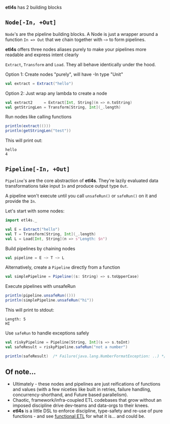 **etl4s** has 2 building blocks

## `Node[-In, +Out]`
`Node`'s are the pipeline building blocks. A Node is just a wrapper around a function `In => Out` that we chain together with `~>` to form pipelines.

**etl4s** offers three nodes aliases purely to make your pipelines more readable and express intent clearly

`Extract`, `Transform` and `Load`. They all behave identically under the hood.

Option 1: Create nodes "purely", will have -In type "Unit"
```scala
val extract = Extract("hello")
```

Option 2: Just wrap any lambda to create a node
```scala
val extract2     = Extract[Int, String](n => n.toString)
val getStringLen = Transform[String, Int](_.length)
```

Run nodes like calling functions
```scala
println(extract(()))
println(getStringLen("test"))
```
This will print out:
```
hello
4
```

## `Pipeline[-In, +Out]`
`Pipeline`'s are the core abstraction of **etl4s**. They're lazily evaluated data transformations take input `In`
and produce output type `Out`. 

A pipeline won't execute until you call `unsafeRun()` or `safeRun()` on it and provide
the `In`.

Let's start with some nodes:
```scala
import etl4s._

val E = Extract("hello")
val T = Transform[String, Int](_.length)
val L = Load[Int, String](n => s"Length: $n")
```

Build pipelines by chaining nodes 
```scala
val pipeline = E ~> T ~> L
```

Alternatively, create a `Pipeline` directly from a function

```scala
val simplePipeline = Pipeline((s: String) => s.toUpperCase)
```
Execute pipelines with unsafeRun
```scala
println(pipeline.unsafeRun(()))      
println(simplePipeline.unsafeRun("hi"))
```

This will print to stdout:
```
Length: 5
HI
```

Use `safeRun` to handle exceptions safely 
```scala
val riskyPipeline = Pipeline[String, Int](s => s.toInt)
val safeResult = riskyPipeline.safeRun("not a number")

println(safeResult)  /* Failure(java.lang.NumberFormatException: ..) */
```


## Of note...
- Ultimately - these nodes and pipelines are just reifications of functions and values (with a few niceties like built in retries, failure handling, concurrency-shorthand, and Future based parallelism).
- Chaotic, framework/infra-coupled ETL codebases that grow without an imposed discipline drive dev-teams and data-orgs to their knees.
- **etl4s** is a little DSL to enforce discipline, type-safety and re-use of pure functions - 
and see [functional ETL](https://maximebeauchemin.medium.com/functional-data-engineering-a-modern-paradigm-for-batch-data-processing-2327ec32c42a) for what it is... and could be.
